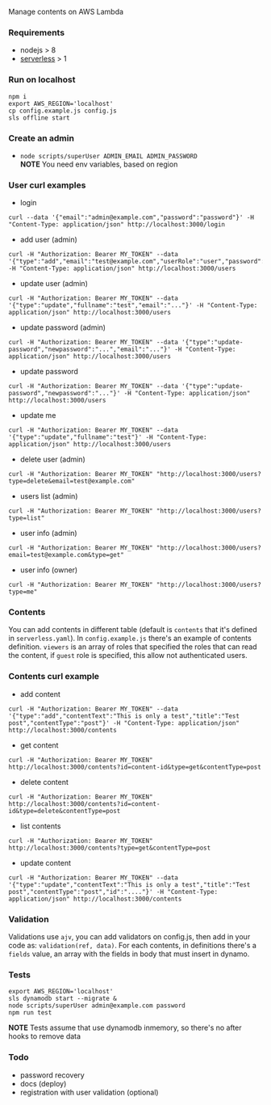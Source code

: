 Manage contents on AWS Lambda 

### Requirements
- nodejs > 8
- [serverless](https://serverless.com/) > 1

### Run on localhost
```
npm i   
export AWS_REGION='localhost'
cp config.example.js config.js
sls offline start
```

### Create an admin
- `node scripts/superUser ADMIN_EMAIL ADMIN_PASSWORD`    
**NOTE** You need env variables, based on region

### User curl examples
- login 
```
curl --data '{"email":"admin@example.com","password":"password"}' -H "Content-Type: application/json" http://localhost:3000/login
```
- add user (admin)
```
curl -H "Authorization: Bearer MY_TOKEN" --data '{"type":"add","email":"test@example.com","userRole":"user","password":"testpw"}' -H "Content-Type: application/json" http://localhost:3000/users
```
- update user (admin)
```
curl -H "Authorization: Bearer MY_TOKEN" --data '{"type":"update","fullname":"test","email":"..."}' -H "Content-Type: application/json" http://localhost:3000/users
```
- update password (admin)
```
curl -H "Authorization: Bearer MY_TOKEN" --data '{"type":"update-password","newpassword":"...","email":"..."}' -H "Content-Type: application/json" http://localhost:3000/users
```
- update password
```
curl -H "Authorization: Bearer MY_TOKEN" --data '{"type":"update-password","newpassword":"..."}' -H "Content-Type: application/json" http://localhost:3000/users
```
- update me
```
curl -H "Authorization: Bearer MY_TOKEN" --data '{"type":"update","fullname":"test"}' -H "Content-Type: application/json" http://localhost:3000/users
```
- delete user (admin)
```
curl -H "Authorization: Bearer MY_TOKEN" "http://localhost:3000/users?type=delete&email=test@example.com"
```
- users list (admin)
```
curl -H "Authorization: Bearer MY_TOKEN" "http://localhost:3000/users?type=list"
```
- user info (admin)
```
curl -H "Authorization: Bearer MY_TOKEN" "http://localhost:3000/users?email=test@example.com&type=get"
```
- user info (owner)
```
curl -H "Authorization: Bearer MY_TOKEN" "http://localhost:3000/users?type=me"
```

### Contents
You can add contents in different table (default is `contents` that it's defined in `serverless.yaml`). In `config.example.js` there's an example of contents definition. `viewers` is an array of roles that specified the roles that can read the content, if `guest` role is specified, this allow not authenticated users. 

### Contents curl example
- add content
```
curl -H "Authorization: Bearer MY_TOKEN" --data '{"type":"add","contentText":"This is only a test","title":"Test post","contentType":"post"}' -H "Content-Type: application/json" http://localhost:3000/contents
```
- get content
```
curl -H "Authorization: Bearer MY_TOKEN" http://localhost:3000/contents?id=content-id&type=get&contentType=post
```
- delete content
```
curl -H "Authorization: Bearer MY_TOKEN" http://localhost:3000/contents?id=content-id&type=delete&contentType=post
```
- list contents
```
curl -H "Authorization: Bearer MY_TOKEN" http://localhost:3000/contents?type=get&contentType=post
```
- update content
```
curl -H "Authorization: Bearer MY_TOKEN" --data '{"type":"update","contentText":"This is only a test","title":"Test post","contentType":"post","id":"...."}' -H "Content-Type: application/json" http://localhost:3000/contents
```

### Validation
Validations use `ajv`, you can add validators on config.js, then add in your code as: `validation(ref, data)`. For each contents, in definitions there's a `fields` value, an array with the fields in body that must insert in dynamo.

### Tests
```
export AWS_REGION='localhost'
sls dynamodb start --migrate &
node scripts/superUser admin@example.com password
npm run test
```
**NOTE** Tests assume that use dynamodb inmemory, so there's no after hooks to remove data

### Todo
- password recovery
- docs (deploy)
- registration with user validation (optional)